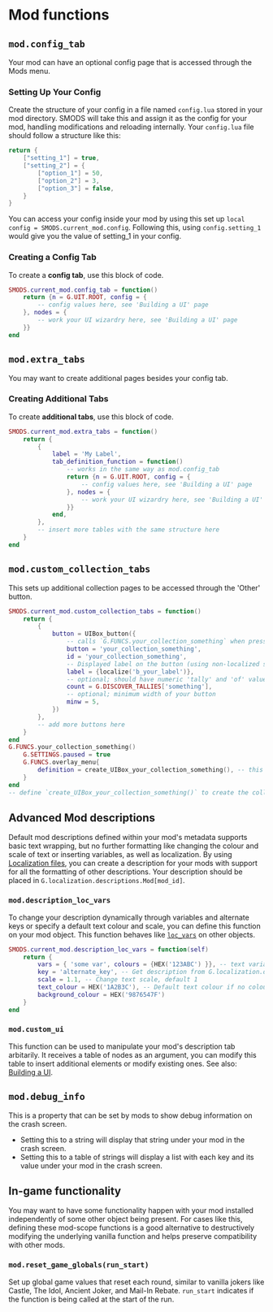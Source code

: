 # Mod functions
## `mod.config_tab`
Your mod can have an optional config page that is accessed through the Mods menu. 

### Setting Up Your Config
Create the structure of your config in a file named `config.lua` stored in your mod directory. SMODS will take this and assign it as the config for your mod, handling modifications and reloading internally. Your `config.lua` file should follow a structure like this:
```lua
return {
	["setting_1"] = true,
	["setting_2"] = {
		["option_1"] = 50,
		["option_2"] = 3,
		["option_3"] = false,
	}
}
```

You can access your config inside your mod by using this set up `local config = SMODS.current_mod.config`. Following this, using `config.setting_1` would give you the value of setting_1 in your config.

### Creating a Config Tab
To create a **config tab**, use this block of code.
```lua
SMODS.current_mod.config_tab = function()
	return {n = G.UIT.ROOT, config = {
		-- config values here, see 'Building a UI' page
	}, nodes = {
		-- work your UI wizardry here, see 'Building a UI' page
	}}
end
```

## `mod.extra_tabs`
You may want to create additional pages besides your config tab.

### Creating Additional Tabs
To create **additional tabs**, use this block of code.
```lua
SMODS.current_mod.extra_tabs = function()
	return {
		{
			label = 'My Label',
			tab_definition_function = function()
				-- works in the same way as mod.config_tab
				return {n = G.UIT.ROOT, config = {
					-- config values here, see 'Building a UI' page
				}, nodes = {
					-- work your UI wizardry here, see 'Building a UI' page
				}}
			end,
		},
		-- insert more tables with the same structure here
	}
end
```

## `mod.custom_collection_tabs`
This sets up additional collection pages to be accessed through the 'Other' button.
```lua
SMODS.current_mod.custom_collection_tabs = function()
	return {
		{
			button = UIBox_button({
				-- calls `G.FUNCS.your_collection_something` when pressed, define accordingly
				button = 'your_collection_something', 
				id = 'your_collection_something',
				-- Displayed label on the button (using non-localized strings also works)
				label = {localize('b_your_label')},
				-- optional; should have numeric 'tally' and 'of' values (for discovery counts)
				count = G.DISCOVER_TALLIES['something'], 
				-- optional; minimum width of your button
				minw = 5,
			})
		},
		-- add more buttons here
	}
end
G.FUNCS.your_collection_something()
	G.SETTINGS.paused = true
  	G.FUNCS.overlay_menu{
    	definition = create_UIBox_your_collection_something(), -- this is the actual UI definition function
  	}
end
-- define `create_UIBox_your_collection_something()` to create the collection, see 'Building a UI'
```

## Advanced Mod descriptions
Default mod descriptions defined within your mod's metadata supports basic text wrapping, but no further formatting like changing the colour and scale of text or inserting variables, as well as localization. By using [Localization files](https://github.com/Steamodded/smods/wiki/Localization#localization-files-recommended), you can create a description for your mods with support for all the formatting of other descriptions. Your description should be placed in `G.localization.descriptions.Mod[mod_id]`.

### `mod.description_loc_vars`
To change your description dynamically through variables and alternate keys or specify a default text colour and scale, you can define this function on your mod object. This function behaves like [`loc_vars`](https://github.com/Steamodded/smods/wiki/Localization#loc_vars) on other objects.
```lua
SMODS.current_mod.description_loc_vars = function(self)
	return {
		vars = { 'some var', colours = {HEX('123ABC') }}, -- text variables (e.g. #1#) and colour variables (e.g. {V:1})
		key = 'alternate_key', -- Get description from G.localization.descriptions.Mod[key] instead
		scale = 1.1, -- Change text scale, default 1
		text_colour = HEX('1A2B3C'), -- Default text colour if no colour control is active
		background_colour = HEX('9876547F')
	}
end
```

### `mod.custom_ui`
This function can be used to manipulate your mod's description tab arbitarily. It receives a table of nodes as an argument, you can modify this table to insert additional elements or modify existing ones. See also: [Building a UI](https://github.com/Steamodded/smods/wiki/UI-Guide).

## `mod.debug_info`
This is a property that can be set by mods to show debug information on the crash screen.
- Setting this to a string will display that string under your mod in the crash screen.
- Setting this to a table of strings will display a list with each key and its value under your mod in the crash screen.

## In-game functionality
You may want to have some functionality happen with your mod installed independently of some other object being present. For cases like this, defining these mod-scope functions is a good alternative to destructively modifying the underlying vanilla function and helps preserve compatibility with other mods.

### `mod.reset_game_globals(run_start)`
Set up global game values that reset each round, similar to vanilla jokers like Castle, The Idol, Ancient Joker, and Mail-In Rebate. `run_start` indicates if the function is being called at the start of the run.

